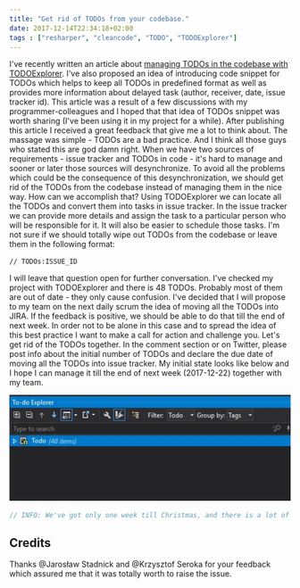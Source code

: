 ```yaml
---
title: "Get rid of TODOs from your codebase."
date: 2017-12-14T22:34:18+02:00
tags : ["resharper", "cleancode", "TODO", "TODOExplorer"]
---
```

I've recently written an article about [managing TODOs in the codebase with TODOExplorer](/post/how-to-manage-TODO-in-codebase/). I've also proposed an idea of introducing code snippet for TODOs which helps to keep all TODOs in predefined format as well as provides more information about delayed task (author, receiver, date, issue tracker id). This article was a result of a few discussions with my programmer-colleagues and I hoped that that idea of TODOs snippet was worth sharing (I've been using it in my project for a while). After publishing this article I received a great feedback that give me a lot to think about. The massage was simple - TODOs are a bad practice. And I think all those guys who stated this are god damn right. When we have two sources of requirements - issue tracker and TODOs in code - it's hard to manage and sooner or later those sources will desynchronize. To avoid all the problems which could be the consequence of this desynchronization, we should get rid of the TODOs from the codebase instead of managing them in the nice way. How can we accomplish that? Using TODOExplorer we can locate all the TODOs and convert them into tasks in issue tracker. In the issue tracker we can provide more details and assign the task to a particular person who will be responsible for it. It will also be easier to schedule those tasks. I'm not sure if we should totally wipe out TODOs from the codebase or leave them in the following format:
```plaintext
// TODOs:ISSUE_ID
```
I will leave that question open for further conversation.
I've checked my project with TODOExplorer and there is 48 TODOs. Probably most of them are out of date - they only cause confusion. I've decided that I will propose to my team on the next daily scrum the idea of moving all the TODOs into JIRA. If the feedback is positive, we should be able to do that till the end of next week. In order not to be alone in this case and to spread the idea of this best practice I want to make a call for action and challenge you. Let's get rid of the TODOs together. In the comment section or on Twitter, please post info about the initial number of TODOs and declare the due date of moving all the TODOs into issue tracker. My initial state looks like below and I hope I can manage it till the end of next week (2017-12-22) together with my team.

![my TODOs](mytodo.jpg)

```csharp
// INFO: We've got only one week till Christmas, and there is a lot of advent calendar challenges in the internet. You can treat this idea of getting rid of TODOs as your advent assignment. Let's celebrate Christmas with clean code in the repository ;)
```

## Credits
Thanks @Jarosław Stadnick and @Krzysztof Seroka for your feedback which assured me that it was totally worth to raise the issue.


